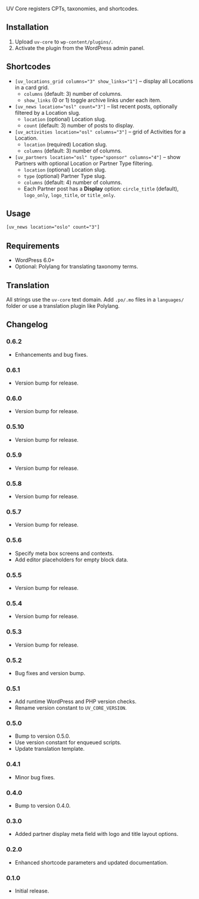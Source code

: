 UV Core registers CPTs, taxonomies, and shortcodes.

## Installation
1. Upload `uv-core` to `wp-content/plugins/`.
2. Activate the plugin from the WordPress admin panel.

## Shortcodes
- `[uv_locations_grid columns="3" show_links="1"]` – display all Locations in a card grid.
  - `columns` (default: 3) number of columns.
  - `show_links` (0 or 1) toggle archive links under each item.
- `[uv_news location="osl" count="3"]` – list recent posts, optionally filtered by a Location slug.
  - `location` (optional) Location slug.
  - `count` (default: 3) number of posts to display.
- `[uv_activities location="osl" columns="3"]` – grid of Activities for a Location.
  - `location` (required) Location slug.
  - `columns` (default: 3) number of columns.
- `[uv_partners location="osl" type="sponsor" columns="4"]` – show Partners with optional Location or Partner Type filtering.
  - `location` (optional) Location slug.
  - `type` (optional) Partner Type slug.
  - `columns` (default: 4) number of columns.
  - Each Partner post has a **Display** option: `circle_title` (default), `logo_only`, `logo_title`, or `title_only`.

## Usage

```html
[uv_news location="oslo" count="3"]
```

## Requirements
- WordPress 6.0+
- Optional: Polylang for translating taxonomy terms.

## Translation
All strings use the `uv-core` text domain. Add `.po/.mo` files in a `languages/` folder or use a translation plugin like Polylang.

## Changelog
### 0.6.2
- Enhancements and bug fixes.
### 0.6.1
- Version bump for release.
### 0.6.0
- Version bump for release.
### 0.5.10
- Version bump for release.
### 0.5.9
- Version bump for release.
### 0.5.8
- Version bump for release.
### 0.5.7
- Version bump for release.
### 0.5.6
- Specify meta box screens and contexts.
- Add editor placeholders for empty block data.
### 0.5.5
- Version bump for release.
### 0.5.4
- Version bump for release.
### 0.5.3
- Version bump for release.
### 0.5.2
- Bug fixes and version bump.
### 0.5.1
- Add runtime WordPress and PHP version checks.
- Rename version constant to `UV_CORE_VERSION`.
### 0.5.0
- Bump to version 0.5.0.
- Use version constant for enqueued scripts.
- Update translation template.
### 0.4.1
- Minor bug fixes.
### 0.4.0
- Bump to version 0.4.0.
### 0.3.0
- Added partner display meta field with logo and title layout options.
### 0.2.0
- Enhanced shortcode parameters and updated documentation.
### 0.1.0
- Initial release.
